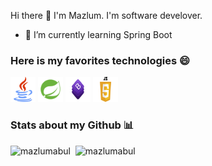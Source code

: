 Hi there 👋
I'm Mazlum. I'm  software develover.
- 🌱 I’m currently learning  Spring Boot
<h3> Here is my favorites technologies 😄</h3> 
  
<p align="left">

<img src="https://github.com/mazlumabul/mazlumabul/blob/master/logo/java.png" alt="java" width="40" height="40">
<img src="https://github.com/mazlumabul/mazlumabul/blob/master/logo/spring.png" alt="spring" width="40" height="40">
<img src="https://github.com/mazlumabul/mazlumabul/blob/master/logo/bootstrap.png" alt="bootstrap" width="40" height="40">
<img src="https://github.com/mazlumabul/mazlumabul/blob/master/logo/javascript.png" alt="javascript" width="40" height="40">


<h3> Stats about my Github 📊 </h3>

<span align='left'> <img src="https://github-readme-stats.vercel.app/api/top-langs/?username=mazlumabul&layout=compact&hide=html" alt="mazlumabul" /></span>
<span>&nbsp;<img src="https://github-readme-stats.vercel.app/api?username=mazlumabul&show_icons=true" alt="mazlumabul" /></span>  


